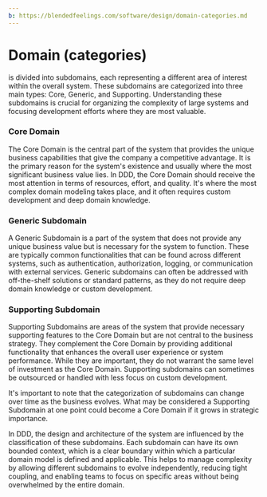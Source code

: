 ```yaml
---
b: https://blendedfeelings.com/software/design/domain-categories.md
---
```


# Domain (categories)
is divided into subdomains, each representing a different area of interest within the overall system. These subdomains are categorized into three main types: Core, Generic, and Supporting. Understanding these subdomains is crucial for organizing the complexity of large systems and focusing development efforts where they are most valuable.

### Core Domain

The Core Domain is the central part of the system that provides the unique business capabilities that give the company a competitive advantage. It is the primary reason for the system's existence and usually where the most significant business value lies. In DDD, the Core Domain should receive the most attention in terms of resources, effort, and quality. It's where the most complex domain modeling takes place, and it often requires custom development and deep domain knowledge.

### Generic Subdomain

A Generic Subdomain is a part of the system that does not provide any unique business value but is necessary for the system to function. These are typically common functionalities that can be found across different systems, such as authentication, authorization, logging, or communication with external services. Generic subdomains can often be addressed with off-the-shelf solutions or standard patterns, as they do not require deep domain knowledge or custom development.

### Supporting Subdomain

Supporting Subdomains are areas of the system that provide necessary supporting features to the Core Domain but are not central to the business strategy. They complement the Core Domain by providing additional functionality that enhances the overall user experience or system performance. While they are important, they do not warrant the same level of investment as the Core Domain. Supporting subdomains can sometimes be outsourced or handled with less focus on custom development.

It's important to note that the categorization of subdomains can change over time as the business evolves. What may be considered a Supporting Subdomain at one point could become a Core Domain if it grows in strategic importance.

In DDD, the design and architecture of the system are influenced by the classification of these subdomains. Each subdomain can have its own bounded context, which is a clear boundary within which a particular domain model is defined and applicable. This helps to manage complexity by allowing different subdomains to evolve independently, reducing tight coupling, and enabling teams to focus on specific areas without being overwhelmed by the entire domain.